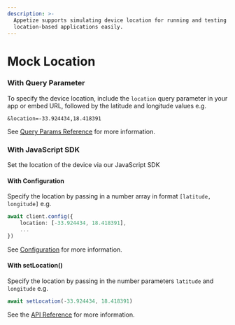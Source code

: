 ```yaml
---
description: >-
  Appetize supports simulating device location for running and testing
  location-based applications easily.
---
```


# Mock Location

### With Query Parameter

To specify the device location, include the `location` query parameter in your app or embed URL, followed by the latitude and longitude values e.g.

```uri
&location=-33.924434,18.418391
```

See [Query Params Reference](query-params-reference.md#location) for more information.

### With JavaScript SDK

Set the location of the device via our JavaScript SDK

#### With Configuration

Specify the location by passing in a number array in format `[latitude, longitude]` e.g.

```typescript
await client.config({
    location: [-33.924434, 18.418391],
    ...
})
```

See [Configuration](../javascript-sdk/configuration.md#location) for more information.

#### With setLocation()

Specify the location by passing in the number parameters `latitude` and `longitude` e.g.

```typescript
await setLocation(-33.924434, 18.418391)
```

See the [API Reference](../javascript-sdk/api-reference.md#setlocation) for more information.
